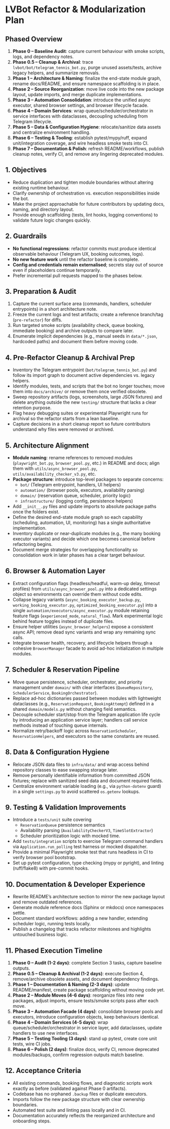 # LVBot Refactor & Modularization Plan

## Phased Overview
1. **Phase 0 – Baseline Audit**: capture current behaviour with smoke scripts, logs, and dependency notes.
2. **Phase 0.5 – Cleanup & Archival**: trace `lvbot/bot/telegram_tennis_bot.py`, purge unused assets/tests, archive legacy helpers, and summarize removals.
3. **Phase 1 – Architecture & Naming**: finalize the end-state module graph, rename docs/README, and ensure namespace scaffolding is in place.
4. **Phase 2 – Source Reorganization**: move live code into the new package layout, update imports, and merge duplicate implementations.
5. **Phase 3 – Automation Consolidation**: introduce the unified async executor, shared browser settings, and browser lifecycle facade.
6. **Phase 4 – Domain Services**: wrap queue/scheduler/orchestrator in service interfaces with dataclasses, decoupling scheduling from Telegram lifecycle.
7. **Phase 5 – Data & Configuration Hygiene**: relocate/sanitize data assets and centralize environment handling.
8. **Phase 6 – Testing & Tooling**: establish pytest/mypy/ruff, expand unit/integration coverage, and wire headless smoke tests into CI.
9. **Phase 7 – Documentation & Polish**: refresh README/workflows, publish cleanup notes, verify CI, and remove any lingering deprecated modules.

## 1. Objectives
- Reduce duplication and tighten module boundaries without altering existing runtime behaviour.
- Clarify ownership of orchestration vs. execution responsibilities inside the bot.
- Make the project approachable for future contributors by updating docs, naming, and directory layout.
- Provide enough scaffolding (tests, lint hooks, logging conventions) to validate future logic changes quickly.

## 2. Guardrails
- **No functional regressions**: refactor commits must produce identical observable behaviour (Telegram UX, booking outcomes, logs).
- **No new feature work** until the refactor baseline is complete.
- **Config and credentials remain externalised**; secrets stay out of source even if placeholders continue temporarily.
- Prefer incremental pull requests mapped to the phases below.

## 3. Preparation & Audit
1. Capture the current surface area (commands, handlers, scheduler entrypoints) in a short architecture note.
2. Freeze the current logs and test artifacts; create a reference branch/tag (`pre-refactor`) for diffs.
3. Run targeted smoke scripts (availability check, queue booking, immediate booking) and archive outputs to compare later.
4. Enumerate implicit dependencies (e.g., manual seeds in `data/*.json`, hardcoded paths) and document them before moving code.

## 4. Pre-Refactor Cleanup & Archival Prep
- Inventory the Telegram entrypoint (`bot/telegram_tennis_bot.py`) and follow its import graph to document active dependencies vs. legacy helpers.
- Identify modules, tests, and scripts that the bot no longer touches; move them into `docs/archive/` or remove them once verified obsolete.
- Sweep repository artifacts (logs, screenshots, large JSON fixtures) and delete anything outside the new `testing/` structure that lacks a clear retention purpose.
- Flag heavy debugging suites or experimental Playwright runs for archival so the refactor starts from a lean baseline.
- Capture decisions in a short cleanup report so future contributors understand why files were removed or archived.

## 5. Architecture Alignment
- **Module naming**: rename references to removed modules (`playwright_bot.py`, `browser_pool.py`, etc.) in README and docs; align them with `utils/async_browser_pool.py`, `utils/availability_checker_v3.py`, etc.
- **Package structure**: introduce top-level packages to separate concerns:
  - `bot/` (Telegram entrypoint, handlers, UI helpers)
  - `automation/` (browser pools, executors, availability parsing)
  - `domain/` (reservation queue, scheduler, priority logic)
  - `infrastructure/` (logging config, persistence helpers)
- Add `__init__.py` files and update imports to absolute package paths once the folders exist.
- Define the desired end-state module graph so each capability (scheduling, automation, UI, monitoring) has a single authoritative implementation.
- Inventory duplicate or near-duplicate modules (e.g., the many booking executor variants) and decide which one becomes canonical before refactoring begins.
- Document merge strategies for overlapping functionality so consolidation work in later phases has a clear target behaviour.

## 6. Browser & Automation Layer
- Extract configuration flags (headless/headful, warm-up delay, timeout profiles) from `utils/async_browser_pool.py` into a dedicated settings object so environments can override them without code edits.
- Collapse legacy variants (`async_booking_executor_backup.py`, `working_booking_executor.py`, `optimized_booking_executor.py`) into a single `automation/executors/async_executor.py` module retaining feature flags (`experienced_mode`, `natural_flow`). Mark experimental logic behind feature toggles instead of duplicate files.
- Ensure helper utilities (`async_browser_helpers`) expose a consistent async API; remove dead sync variants and wrap any remaining sync calls.
- Integrate browser health, recovery, and lifecycle helpers through a cohesive `BrowserManager` facade to avoid ad-hoc initialization in multiple modules.

## 7. Scheduler & Reservation Pipeline
- Move queue persistence, scheduler, orchestrator, and priority management under `domain/` with clear interfaces (`QueueRepository`, `SchedulerService`, `BookingOrchestrator`).
- Replace ad-hoc dictionaries passed between modules with lightweight dataclasses (e.g., `ReservationRequest`, `BookingAttempt`) defined in a shared `domain/models.py` without changing field semantics.
- Decouple scheduler start/stop from the Telegram application life cycle by introducing an application service layer; handlers call service methods instead of touching queue internals.
- Normalize retry/backoff logic across `ReservationScheduler`, `ReservationHelpers`, and executors so the same constants are reused.

## 8. Data & Configuration Hygiene
- Relocate JSON data files to `infra/data/` and wrap access behind repository classes to ease swapping storage later.
- Remove personally identifiable information from committed JSON fixtures; replace with sanitized seed data and document required fields.
- Centralize environment variable loading (e.g., via `python-dotenv` guard) in a single `settings.py` to avoid scattered `os.getenv` lookups.

## 9. Testing & Validation Improvements
- Introduce a `tests/unit` suite covering
  - `ReservationQueue` persistence semantics
  - Availability parsing (`AvailabilityCheckerV3`, `TimeSlotExtractor`)
  - Scheduler prioritization logic with mocked time.
- Add `tests/integration` scripts to exercise Telegram command handlers via `Application.run_polling` test harness or mocked dispatcher.
- Provide a minimal Playwright smoke test that runs headless in CI to verify browser pool bootstrap.
- Set up pytest configuration, type checking (mypy or pyright), and linting (ruff/flake8) with pre-commit hooks.

## 10. Documentation & Developer Experience
- Rewrite README’s architecture section to mirror the new package layout and remove outdated references.
- Generate module reference docs (Sphinx or mkdocs) once namespaces settle.
- Document standard workflows: adding a new handler, extending scheduler logic, running tests locally.
- Publish a changelog that tracks refactor milestones and highlights untouched business logic.

## 11. Phased Execution Timeline
1. **Phase 0 – Audit (1-2 days)**: complete Section 3 tasks, capture baseline outputs.
2. **Phase 0.5 – Cleanup & Archival (1-2 days)**: execute Section 4, remove/archive obsolete assets, and document dependency findings.
3. **Phase 1 – Documentation & Naming (2-3 days)**: update README/manifest, create package scaffolding without moving code yet.
4. **Phase 2 – Module Moves (4-6 days)**: reorganize files into new packages, adjust imports, ensure tests/smoke scripts pass after each move.
5. **Phase 3 – Automation Facade (4 days)**: consolidate browser pools and executors, introduce configuration objects, keep behaviours identical.
6. **Phase 4 – Domain Services (4-5 days)**: wrap queue/scheduler/orchestrator in service layer, add dataclasses, update handlers to use new interfaces.
7. **Phase 5 – Testing Tooling (3 days)**: stand up pytest, create core unit tests, wire CI jobs.
8. **Phase 6 – Polish (2 days)**: finalize docs, verify CI, remove deprecated modules/backups, confirm regression outputs match baseline.

## 12. Acceptance Criteria
- All existing commands, booking flows, and diagnostic scripts work exactly as before (validated against Phase 0 artifacts).
- Codebase has no orphaned `.backup` files or duplicate executors.
- Imports follow the new package structure with clear ownership boundaries.
- Automated test suite and linting pass locally and in CI.
- Documentation accurately reflects the reorganized architecture and onboarding steps.
